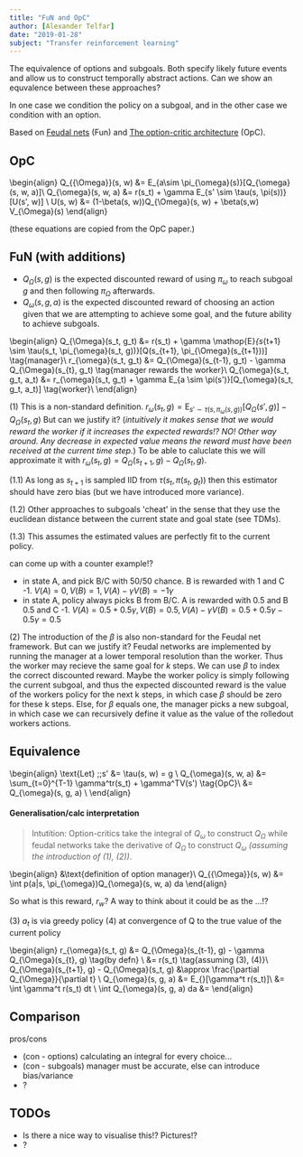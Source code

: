 ```yaml
---
title: "FuN and OpC"
author: [Alexander Telfar]
date: "2019-01-28"
subject: "Transfer reinforcement learning"
---
```


The equivalence of options and subgoals. Both specify likely future events and allow us to construct temporally abstract actions. Can we show an equvalence between these approaches?

In one case we condition the policy on a subgoal, and in the other case we condition with an option.

Based on [Feudal nets](https://arxiv.org/abs/1703.01161) (Fun) and [The option-critic architecture](https://arxiv.org/abs/1609.05140) (OpC).

## OpC

\begin{align}
Q_{{\Omega}}(s, w) &= E_{a\sim \pi_{\omega}(s)}[Q_{\omega}(s, w, a)]\\
Q_{\omega}(s, w, a) &= r(s_t) + \gamma  E_{s' \sim \tau(s, \pi(s))}[U(s', w)] \\
U(s, w) &= (1-\beta(s, w))Q_{\Omega}(s, w) + \beta(s,w) V_{\Omega}(s)
\end{align}

(these equations are copied from the OpC paper.)

## FuN (with additions)

- $Q_{\Omega}(s, g)$ is the expected discounted reward of using $\pi_{\omega}$ to reach subgoal $g$ and then following $\pi_{\Omega}$ afterwards.
- $Q_{\omega}(s, g, a)$ is the expected discounted reward of choosing an action given that we are attempting to achieve some goal, and the future ability to achieve subgoals.


\begin{align}
Q_{\Omega}(s_t, g_t) &= r(s_t) + \gamma  \mathop{E}_{s_{t+1} \sim \tau(s_t, \pi_{\omega}(s_t, g))}[Q(s_{t+1}, \pi_{\Omega}(s_{t+1}))] \tag{manager}\\
r_{\omega}(s_t, g_t) &= Q_{\Omega}(s_{t-1}, g_t) - \gamma Q_{\Omega}(s_{t}, g_t) \tag{manager rewards the worker}\\
Q_{\omega}(s_t, g_t, a_t) &= r_{\omega}(s_t, g_t) + \gamma E_{a \sim \pi(s')}[Q_{\omega}(s_t, g_t, a_t)] \tag{worker}\\
\end{align}


(1) This is a non-standard definition. $r_{\omega}(s_t, g) = \mathop{E}_{s' \sim \tau(s, \pi_{\omega}(s, g))} [Q_{\Omega}(s', g)] - Q_{\Omega}(s_t, g)$ But can we justify it? (_intuitively it makes sense that we would reward the worker if it increases the expected rewards!? NO! Other way around. Any decrease in expected value means the reward must have been received at the current time step._) To be able to caluclate this we will approximate it with $r_{\omega}(s_t, g) = Q_{\Omega}(s_{t+1}, g) - Q_{\Omega}(s_t, g)$.

(1.1) As long as $s_{t+1}$ is sampled IID from $\tau(s_t, \pi(s_t, g_t))$ then this estimator should have zero bias (but we have introduced more variance).

(1.2) Other approaches to subgoals 'cheat' in the sense that they use the euclidean distance between the current state and goal state (see TDMs).

(1.3) This assumes the estimated values are perfectly fit to the current policy.

can come up with a counter example!?
- in state A, and pick B/C with 50/50 chance. B is rewarded with 1 and C -1. $V(A)=0, V(B) = 1,V(A) - \gamma V(B)=-1\gamma$
- in state A, policy always picks B from B/C. A is rewarded with 0.5 and B 0.5 and C -1. $V(A)=0.5+0.5\gamma, V(B) = 0.5,V(A) - \gamma V(B)=0.5+0.5\gamma-0.5\gamma=0.5$

(2) The introduction of the $\beta$ is also non-standard for the Feudal net framework. But can we justify it? Feudal networks are implemented by running the manager at a lower temporal resolution than the worker. Thus the worker may recieve the same goal for $k$ steps. We can use $\beta$ to index the correct discounted reward. Maybe the worker policy is simply following the current subgoal, and thus the expected discounted reward is the value of the workers policy for the next k steps, in which case $\beta$ should be zero for these k steps. Else, for $\beta$ equals one, the manager picks a new subgoal, in which case we can recursively define it value as the value of the rolledout workers actions.

## Equivalence


\begin{align}
\text{Let} \;\;s' &= \tau(s, w) = g \\
Q_{\omega}(s, w, a) &= \sum_{t=0}^{T-1} \gamma^tr(s_t) + \gamma^TV(s') \tag{OpC}\\
&= Q_{\omega}(s, g, a) \\
\end{align}


#### Generalisation/calc interpretation

> Intutition: Option-critics take the integral of $Q_{\omega}$ to construct $Q_{\Omega}$ while feudal networks take the derivative of $Q_{\Omega}$ to construct $Q_{\omega}$ _(assuming the introduction of (1), (2))_.


\begin{align}
&\text{definition of option manager}\\
Q_{{\Omega}}(s, w) &= \int p(a|s, \pi_{\omega})Q_{\omega}(s, w, a) da
\end{align}


So what is this reward, $r_w$? A way to think about it could be as the ...!?


(3) $a_{t}$ is via greedy policy
(4) at convergence of Q to the true value of the current policy


\begin{align}
r_{\omega}(s_t, g) &= Q_{\Omega}(s_{t-1}, g) - \gamma Q_{\Omega}(s_{t}, g) \tag{by defn} \\
&= r(s_t) \tag{assuming (3), (4)}\\
 Q_{\Omega}(s_{t+1}, g) - Q_{\Omega}(s_t, g) &\approx \frac{\partial Q_{\Omega}}{\partial t} \\
Q_{\omega}(s, g, a) &= E_{}[\gamma^t r(s_t)]\\
&= \int \gamma^t r(s_t) dt \\
\int Q_{\omega}(s, g, a) da &=
\end{align}


## Comparison

pros/cons

- (con - options) calculating an integral for every choice...
- (con - subgoals) manager must be accurate, else can introduce bias/variance
- ?


## TODOs

- Is there a nice way to visualise this!? Pictures!?
- ?
